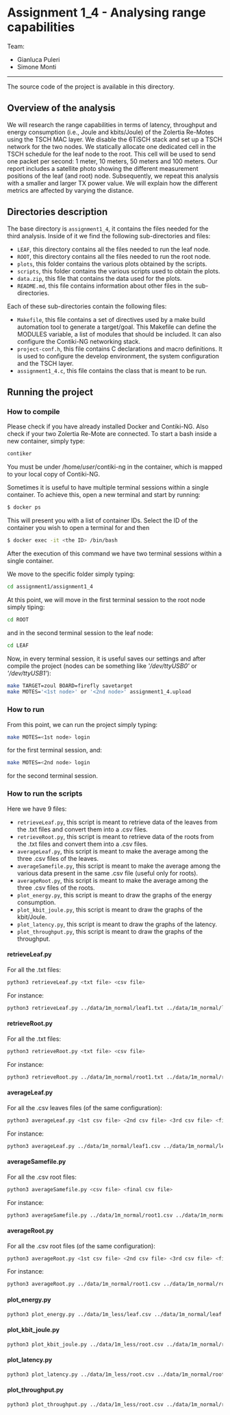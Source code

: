 # Assignment 1_4 - Analysing range capabilities

Team: 
* Gianluca Puleri
* Simone Monti

----

The source code of the project is available in this directory.




## Overview of the analysis

We will research the range capabilities in terms of latency, throughput and energy
consumption (i.e., Joule and kbits/Joule) of the Zolertia Re-Motes using the TSCH MAC
layer. We disable the 6TiSCH stack and set up a TSCH network for the two nodes. We
statically allocate one dedicated cell in the TSCH schedule for the leaf node to the root.
This cell will be used to send one packet per second: 1 meter, 10 meters, 50 meters and
100 meters. Our report includes a satellite photo showing the different measurement positions of the leaf (and root) node. Subsequently, we repeat this analysis with a smaller and larger TX power value. We will explain how the different metrics are affected by varying the distance. 




## Directories description

The base directory is `assignment1_4`, it contains the files needed for the third analysis.
Inside of it we find the following sub-directories and files: 

* `LEAF`, this directory contains all the files needed to run the leaf node.
* `ROOT`, this directory contains all the files needed to run the root node.
* `plots`, this folder contains the various plots obtained by the scripts.
* `scripts`, this folder contains the various scripts used to obtain the plots.
* `data.zip`, this file that contains the data used for the plots.
* `README.md`, this file contains information about other files in the sub-directories.

Each of these sub-directories contain the following files:

* `Makefile`, this file contains a set of directives used by a make build automation tool to generate a target/goal. This Makefile can define the MODULES variable, a list of modules that should be included. It can also configure the Contiki-NG networking stack.
* `project-conf.h`, this file contains C declarations and macro definitions. It is used to configure the develop environment, the system configuration and the TSCH layer.
* `assignment1_4.c`, this file contains the class that is meant to be run.





## Running the project
### How to compile

Please check if you have already installed Docker and Contiki-NG. Also check if your two Zolertia Re-Mote are connected.
To start a bash inside a new container, simply type:

```bash
contiker
```
You must be under /home/*user*/contiki-ng in the container, which is mapped to your local copy of Contiki-NG.

Sometimes it is useful to have multiple terminal sessions within a single container. 
To achieve this, open a new terminal and start by running:

```bash
$ docker ps
```

This will present you with a list of container IDs. Select the ID of the container you wish to open a terminal for and then

```bash
$ docker exec -it <the ID> /bin/bash
```

After the execution of this command we have two terminal sessions within a single container.

We move to the specific folder simply typing:
```bash
cd assignment1/assignment1_4
```
At this point, we will move in the first terminal session to the root node simply tiping:

```bash
cd ROOT
```

and in the second terminal session to the leaf node:

```bash
cd LEAF
```



Now, in every terminal session, it is useful saves our settings and after compile the project (nodes can be something like *'/dev/ttyUSB0'* or *'/dev/ttyUSB1'*):

```bash
make TARGET=zoul BOARD=firefly savetarget
make MOTES='<1st node>' or '<2nd node>' assignment1_4.upload
```



### How to run

From this point, we can run the project simply typing:

```bash
make MOTES=<1st node> login
```
for the first terminal session, and:
```bash
make MOTES=<2nd node> login
```
for the second terminal session.

### How to run the scripts

Here we have 9 files:

* `retrieveLeaf.py`, this script is meant to retrieve data of the leaves from the .txt files and convert them into a .csv files.
* `retrieveRoot.py`, this script is meant to retrieve data of the roots from the .txt files and convert them into a .csv files.
* `averageLeaf.py`, this script is meant to make the average among the three .csv files of the leaves.
* `averageSamefile.py`, this script is meant to make the average among the various data present in the same .csv file (useful only for roots).
* `averageRoot.py`, this script is meant to make the average among the three .csv files of the roots.
* `plot_energy.py`, this script is meant to draw the graphs of the energy consumption.
* `plot_kbit_joule.py`, this script is meant to draw the graphs of the kbit/Joule.
* `plot_latency.py`, this script is meant to draw the graphs of the latency.
* `plot_throughput.py`, this script is meant to draw the graphs of the throughput.

#### retrieveLeaf.py

For all the .txt files:

```bash
python3 retrieveLeaf.py <txt file> <csv file>
```

For instance:

```bash
python3 retrieveLeaf.py ../data/1m_normal/leaf1.txt ../data/1m_normal/leaf1.csv
```

#### retrieveRoot.py

For all the .txt files:

```bash
python3 retrieveRoot.py <txt file> <csv file>
```

For instance:

```bash
python3 retrieveRoot.py ../data/1m_normal/root1.txt ../data/1m_normal/root1.csv
```

#### averageLeaf.py

For all the .csv leaves files (of the same configuration):

```bash
python3 averageLeaf.py <1st csv file> <2nd csv file> <3rd csv file> <final csv file>
```

For instance:

```bash
python3 averageLeaf.py ../data/1m_normal/leaf1.csv ../data/1m_normal/leaf2.csv ../data/1m_normal/leaf3.csv ../data/1m_normal/leaf.csv
```

#### averageSamefile.py

For all the .csv root files:

```bash
python3 averageSamefile.py <csv file> <final csv file>
```

For instance:

```bash
python3 averageSamefile.py ../data/1m_normal/root1.csv ../data/1m_normal/root1_av.csv
```

#### averageRoot.py

For all the .csv root files (of the same configuration):

```bash
python3 averageRoot.py <1st csv file> <2nd csv file> <3rd csv file> <final csv file>
```

For instance:

```bash
python3 averageRoot.py ../data/1m_normal/root1.csv ../data/1m_normal/root2.csv ../data/1m_normal/root3.csv ../data/1m_normal/root.csv
```

#### plot_energy.py

```bash
python3 plot_energy.py ../data/1m_less/leaf.csv ../data/1m_normal/leaf.csv ../data/1m_more/leaf.csv ../data/1m_less/root.csv ../data/1m_normal/root.csv ../data/1m_more/root.csv ../plots/energy.png
```

#### plot_kbit_joule.py

```bash
python3 plot_kbit_joule.py ../data/1m_less/root.csv ../data/1m_normal/root.csv ../data/1m_more/root.csv ../plots/kbit_joule.png
```

#### plot_latency.py

```bash
python3 plot_latency.py ../data/1m_less/root.csv ../data/1m_normal/root.csv ../data/1m_more/root.csv ../plots/latency.png
```

#### plot_throughput.py

```bash
python3 plot_throughput.py ../data/1m_less/root.csv ../data/1m_normal/root.csv ../data/1m_more/root.csv ../plots/throughput.png
```
